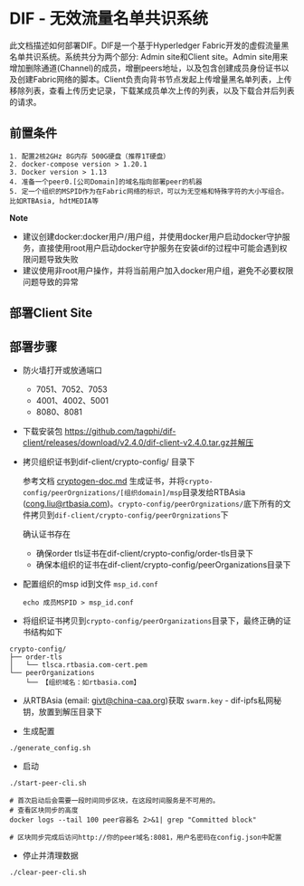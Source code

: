 # DIF - 无效流量名单共识系统

此文档描述如何部署DIF。DIF是一个基于Hyperledger Fabric开发的虚假流量黑名单共识系统。系统共分为两个部分: Admin site和Client site。Admin site用来增加删除通道(Channel)的成员，增删peers地址，以及包含创建成员身份证书以及创建Fabric网络的脚本。Client负责向背书节点发起上传增量黑名单列表，上传移除列表，查看上传历史记录，下载某成员单次上传的列表，以及下载合并后列表的请求。

## 前置条件

```
1. 配置2核2GHz 8G内存 500G硬盘（推荐1T硬盘）
2. docker-compose version > 1.20.1
3. Docker version > 1.13
4. 准备一个peer0.[公司Domain]的域名指向部署peer的机器
5. 定一个组织的MSPID作为在Fabric网络的标识，可以为无空格和特殊字符的大小写组合。比如RTBAsia, hdtMEDIA等
```

**Note**

- 建议创建docker:docker用户/用户组，并使用docker用户启动docker守护服务，直接使用root用户启动docker守护服务在安装dif的过程中可能会遇到权限问题导致失败
- 建议使用非root用户操作，并将当前用户加入docker用户组，避免不必要权限问题导致的异常

## 部署Client Site

## 部署步骤

- 防火墙打开或放通端口

    - 7051、7052、7053
    - 4001、4002、5001
    - 8080、8081

- 下载安装包 https://github.com/tagphi/dif-client/releases/download/v2.4.0/dif-client-v2.4.0.tar.gz并解压

- 拷贝组织证书到dif-client/crypto-config/ 目录下

    参考文档 [cryptogen-doc.md](./cryptogen-doc.md) 生成证书，并将`crypto-config/peerOrgnizations/[组织domain]/msp`目录发给RTBAsia (cong.liu@rtbasia.com)。`crypto-config/peerOrgnizations/`底下所有的文件拷贝到`dif-client/crypto-config/peerOrgnizations`下

    确认证书存在

    * 确保order tls证书在dif-client/crypto-config/order-tls目录下
    * 确保本组织的证书在dif-client/crypto-config/peerOrganizations目录下

- 配置组织的msp id到文件 `msp_id.conf`

    ```shell
    echo 成员MSPID > msp_id.conf
    ```

- 将组织证书拷贝到`crypto-config/peerOrganizations`目录下，最终正确的证书结构如下

```
crypto-config/
├── order-tls
│   └── tlsca.rtbasia.com-cert.pem
└── peerOrganizations
    └── 【组织域名：如rtbasia.com】
```

- 从RTBAsia (email: givt@china-caa.org)获取 `swarm.key` - dif-ipfs私网秘钥，放置到解压目录下

- 生成配置

```
./generate_config.sh
```

- 启动

```shell
./start-peer-cli.sh

# 首次启动后会需要一段时间同步区块，在这段时间服务是不可用的。
# 查看区块同步的高度
docker logs --tail 100 peer容器名 2>&1| grep "Committed block"

# 区块同步完成后访问http://你的peer域名:8081，用户名密码在config.json中配置
```

- 停止并清理数据

```
./clear-peer-cli.sh
```

